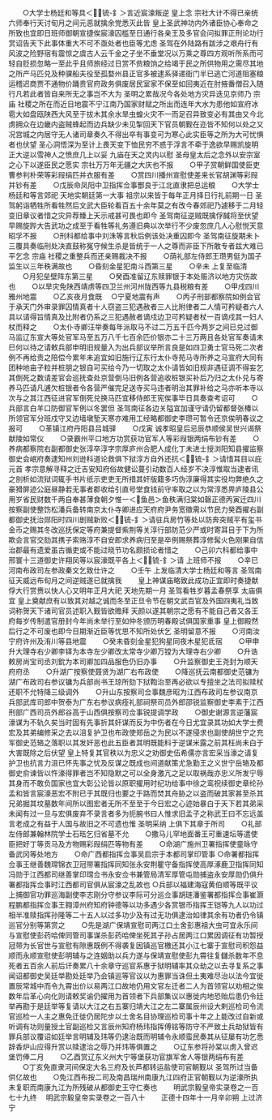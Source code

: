 <!-- { "loadSidebar": true } -->
　　○大学士杨廷和等具＜锍-釒＞言近宸濠叛逆  皇上念  宗社大计不得已亲统六师奉行天讨旬月之间元恶就擒余党悉灭此皆  皇上圣武神功内外诸臣协心奉命之所致也宜即日班师御朝宣捷俟宸濠囚槛至日通行各亲王及多官会问拟罪正刑论功行赏诏告天下此事体重大不可不亟处者也臣等尤虑  圣驾在外陆路有跋涉之艰舟行有风波之险野宿有震惊之虞古人云千金之子坐不垂堂况以万乘之尊四方观听所系而可轻自贬损忽略一至此乎且师旅经过日赏不赀粮饷之给竭于民之所供物用之需尽其地之所产马匹兑及种骒船夫役至孤婺州县正官多被逮系驿递衙门半已逃亡河道阻塞粮运稽迟商贾不通物价踊贵官府政务俱废居民室家不保至如回夷近在肘掖番僧召入随行凡若此者皆自来所无之事岂不大为  圣明之累哉况今各处地方灾异迭见京师乃  宗庙  社稷之所在而近日地震不宁江南乃国家财赋之所出而连年大水为患他如宣府冰雹大如盘瓯陕西大风至于拔木其余水旱虫蝗火灾不一而足召异致变必有其由又今北虏拥众在边畿内盗贼蜂起而边兵缺少未见掣回天下官员朝觐在迩皆不知何以处之又况宫城之内居守无人诸司章奏久不得出卒有事变可为寒心此实臣等之所为大可忧惧者也伏望  圣心洞悟深为至计上畏天变下恤民穷不惑于浮言不牵于逸欲早赐凯旋明正大逆以雪神人之愤庶几上以妥  九庙在天之灵内以慰  圣母皇太后之念外以安宗室之心下以遂臣民之愿实  宗社万万年无疆之大庆也不报
　　○甲子赏朝鲜国使臣吏曹参判朴荣等彩叚绢匹并衣服有差
　　○赏四川播州宣慰使差来长官胡渊等彩叚并钞有差
　　○戊辰命凤阳中卫指挥佥事酆良于江北直隶把总运粮
　　○大学士杨廷和等言郊祀  天地实朝廷第一大事  祖宗以来皆于每年正月择日行礼前期一日  圣驾躬诣牺牲所看牲然后文武大臣轮看百五十余年莫之有改今春郊祀乃遽移于二月轻变旧章议者惜之灾异荐臻上天示戒甚可畏也即今  圣驾南征逆贼既擒俘馘将至伏望早赐旋跸大告武功之成至于看牲等礼务遵旧典以次举行不少废忽庶几人心慰悦天意昭孚不报
　　○刑科都给事中刘洙等言秋后例该处决重囚即今  圣驾南征旋期未卜三覆具奏临刑处决直鼓称冤守候生杀是皆统于一人之尊而非臣下所敢专者兹大难已平乞念  宗庙  社稷之重整兵而还亲赐裁决不报
　　○荫礼部左侍郎王瓒男侹为国子监生以三年秩满故也
　　○昏刻金星犯南斗西第三星
　　○辛未  上复至临清
　　○月犯垒壁阵东第三星
　　○癸酉准留辽东赎罪银于本处赈济以地方灾伤故也
　　○以旱灾免陕西靖虏等四卫兰州河州陇西等九县税粮有差
　　○甲戌四川雅州地震
　　○乙亥夜月食既
　○宁夏地震有声
　　○丙子刑部都察院如例会官于承天门外审录罪囚情真者十人窃盗三犯遇赦者三人比附律者二人情可矜疑者六人具以请得旨情真及比附者仍系之三犯遇赦者谪戍边卫可矜疑者杖一百谪戍其一妇人杖而释之
　　○太仆寺卿汪举奏每年派取马不过二万五千匹今两岁之间已兑过御马监辽东宣大等处官军马至五万八千七百余匹价银亦二十三万两且各处官军奏请未巳何以待之请敕兵部申明旧规量入为出兵部议举所言良是如四卫勇士官马死二次者例不再给责之陪偿今累年未追宜如旧施行辽东行太仆寺苑马寺所养之马宣府大同有团种地亩子粒并桩朋之银自可买给今乃一切取之太仆请皆如旧规非遇征调不得妄乞其倒死之数请差官会巡抚查处京营倒马旧例各营追收桩银买补后乃归之太仆兑与寄养马匹请凡逋欠桩银者令各营严催完足送寺买马违者明治其罪补给之马亦听本寺以次与之其江西征进官军倒死兑换马匹宜移侍郎王宪俟事毕日具奏查考诏可
　　○兵部言白羊口防御官军例以冬罢但  圣驾南征各边关隘宜加谨守请仍留都督张椿以所领官军分班戍守又边墙墩堑天寒亦难用工经略都御史李瓒可暂令还京俟明春议之报可
　　○革镇江府丹阳县吕城驿
　　○戊寅  诚孝昭皇后忌辰恭顺侯吴世兴谒祭  献陵如常仪
　　○录霸州平口地方功赏获功官军人等彩叚银两绢布钞有差
　　○养病都察院右副都御史张淳卒淳字宗厚庐州合肥人成化丁未进士授浏阳知县擢监察御史会岷府奏逮知州刘逊科道论救俱下狱淳方自外还抗＜锍-釒＞请惜耳目以庇元首  孝宗意解寻释之迁吉安知府俗故健讼蔓引动数百人经岁不决淳惟取当逮者讯之剖析如流狱词辄手书片纸示吏吏无所措其奸版籍多巧伪淳廉得其实役均弊绝久之豪猾屏迹公庭昼静若无事者郡收给引直号堂食钱前守率取之以为常淳悉畀庐陵县公用岁省民财数千两自奉甚薄食朝夕惟一＜鱼邑＞鱼秩满归棠如磬正德丙寅迁四川按察副使整饬松潘兵备转南京太仆寺卿进应天府府尹务宽徵需以节民力癸酉擢右副都御史抚治郧阳时四川剧贼新败＜锍-釒＞请驻兵房竹等处以防奔突贼平有玺书金币之赐其冬改巡抚保定等府兼提督紫荆等关淳行部防范少严或时寄耳目于下为所欺会言官交劾其携子索赂淳不自安即求养病归至是卒例赐祭葬淳修髯火色刚果自信治郡最有遗爱虽古循吏或不能过晓节功名颇损论者惜之
　　○己卯六科都给事中邢寰十三道御史许翔凤等以宸濠既平各上＜锍-釒＞请  上班师不报
　　○辛巳河南布政司左参政秦文乞致仕许之
　　○壬午  上发临清大学士杨廷和等言  圣驾南征天威远布旬月之间逆贼遂已就擒我
　　皇上神谋庙略致此成功正宜即时奏捷献俘大行赏赉以快人心又明年正月大祀  天地先期一月  圣驾看牲岁暮孟春祭享  太庙俱宜  皇上奠献庶有以致其对越之诚而冬至正旦令节在朝文武百官及外国四夷礼当致词称贺天下诸司官员述职入觐皆欲赡拜  天颜以遂其朝宗之愿有不能自己者又各王府每岁传制遣官册封今年尚未举行至如仲冬颁历明春殿试俱国家重事  皇上御殿然后行之不可废也即今日期渐近臣等忧思不知所处伏乞  圣明留意不报
　　○河南汝宁府许州及洧川等县地震
　　○癸未昏刻金星犯狗星同夜木星犯氐宿
　　○甲申升大理寺右少卿李铎为本寺左少卿改太常寺少卿万镗为大理寺右少卿
　　○升诰敕房尚宝司丞刘鈗为本司卿加四品服色仍旧办事
　　○升监察御史王尧封为顺天府府丞
　　○升湖广按察使聂贤为湖广右布政使
　　○降巡抚云南都御史范镛为湖广布政司右参议镛为兵部尚书王琼所劾下狱鞫治至再必欲以专擅坐之法司拟赎杖还职不允特降三级调外
　　○升山东按察司佥事魏彦昭为江西布政司左参议南京兵部武库司郎中贺泰为广东右参议病痊礼部祠祭司员外郎邵锐监察御史李素于江西刑部广西司员外郎谷高于山西俱按察司佥事锐提调学政
　　○御史谢源言逆藩宸濠谋为不轨久矣当时固有先事折其奸谋而反为中伤者在今日尤宜录其功如大学士费宏及其弟编修采之去以沮复护卫也布政使郑岳之为民以不遂侵求也副使胡世宁之充军御史范辂之落职以其发奸恶也此五臣者其明既能料于逆谋米露之前其枉尚未白于大害既除之后伏望  皇上特复其官秩以为忠义之劝御史伍希儒亦言宏采当濠之请复护卫也抗言力沮已怀先事之忧及反谋之既成也间道献策尤急勤王之义世宁岳辂及都御史俞谏皆以忤濠得罪者岂不知隐默之可以全身激亢之足以取祸哉亦忠义所发宁辱其身而不敢负国家也宜大彰公论皆以原职擢用时纪功给事中徐之鸾祝续御史章纶孙孟和皆言宸濠恶宏不附已于其既归也要之于路而焚其舟胁之以盗而破其家甚至杀其兄弟掘其坟墓数年间所以图宏者无所不至至于今日宏之心迹始暴白于天下若其弟采未闻有过一旦与宏俱废弃不录言者多为扼腕书曰人惟求旧孟子之称武王曰不忘远盖言老成之有益于人国与故旧之不可遗也惟  圣明采纳  上俱下其章于所司
　　○礼部左侍郎兼翰林院学士石珤乞归省墓不允
　　○撒马儿罕地面番王可重速坛等遣使臣把好丁等贡马及方物赐彩叚绢匹等物有差
　　○命湖广施州卫署指挥使童昹守备武冈等处地方
　　○命广西都指挥佥事吴启宗于本都司掌印管事
○命署都指挥佥事王继善魏瑺锦衣卫冠带署指挥同知张永安荆瞿守备指挥使高厚涿鹿卫指挥同知冯勋于江西都司继善掌印瑺佥书永安佥书兼管局清军厚管屯勋捕盗永安厚勋仍俱升署都指挥佥事时江西都司官俱从宸濠之乱故也
○兵部以福建海寇黄伯顺等既平议上捕御官功罪巡海副使李志刚分守参议李际可分巡佥事胡琏潘鉴署都指挥佥事崔灏程鹏都指挥佥事王翱漳州府知府钟德等以功多遇少各赏银币指挥王铠等九人以功过相半准赎指挥孙隆等二十五人以过多功少及有过无功俱逮治如律其余有功者仍令镇巡官分别等第赏之
　　○先是湖广保靖宣慰司两江口土舍彭惠祖大虫可宜永乐间与宣慰使彭药哈俾同管司事谋杀彭药哈俾坐死其子孙占居两江口累因调征有功暂授冠带为长官世与宣慰有隙惠既例不得袭复因镇巡官檄还其小江七寨于宣慰司积怨益顺而永顺宣慰使彭明辅与之连姻助以兵力遂与保靖宣慰使彭九霄往复讎杀数年不息死者五百余人前后讦奏累八十余章守巡官系惠于狱明辅率其众劫之以去寻复系之事闻诏都御史吴廷举勘处廷举乃会镇巡等官议以为惠罪当诛但土夷难尽治以法今宜徙置辰常城中而令九霄出价以易两江口故地仍用文官左迁者二人为首领官以劝相之俟数年后革心向化则请敕奖谕仍擢用为首领者下兵部集议以惠徙内地恐贻后患仍令廷举再勘于是廷举等复请以大江之右五寨归靖大江之左二寨属辰州设大剌巡检司令流官巡检一人主之惠免迁徙仍居陀步以土舍名目协理巡检司事十年之上能改过自新或听调有功则量授土官副巡检又言辰州知府杨玮指挥傅铭等防守不严致土兵劫狱皆有罪兵部议覆诏如廷举言明辅及玮等仍逮治既而明辅令永顺蛮民奏其从征屡有功乞悉辞香炉山应得升赏以赎逮治之辱乃并玮等俱置之
　　○辽东参将孙棠以虏入曾迟堡罚俸二月
　　○乙酉赏辽东义州大宁等堡获功官旗军舍人等银两绢布有差
　　○丁亥免直隶河间保定大名三府及长芦都转运盐使司官朝觐以  圣驾所过当备供亿故也
　　○免江西布按二司及南昌瑞州南康九江四府正官朝觐以为逆濠所执未复职而南康九江为所残破从都御史王守仁奏也
　　明武宗毅皇帝实录卷之一百七十九终
　明武宗毅皇帝实录卷之一百八十
　　正德十四年十一月辛卯朔  上过济宁
